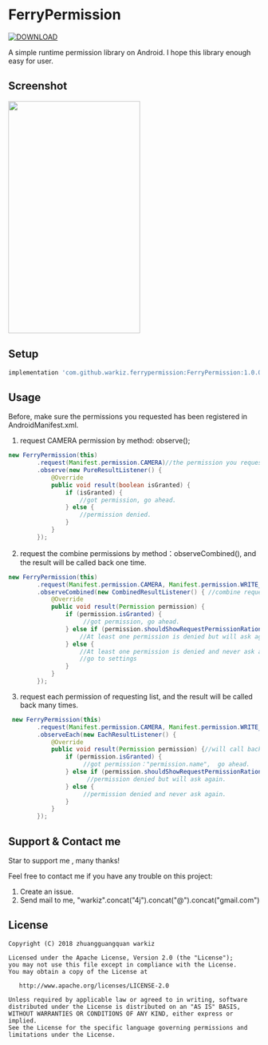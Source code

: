 # FerryPermission

[![DOWNLOAD](https://api.bintray.com/packages/warkiz/maven/ferrypermission/images/download.svg)](https://bintray.com/warkiz/maven/ferrypermission/_latestVersion)

A simple runtime permission library on Android. I hope this library enough easy for user.

## Screenshot

<img src="https://github.com/warkiz/FerryPermission/blob/master/gif/demo.gif?raw=true" width = "264" height = "464"/>

## Setup

```gradle
implementation 'com.github.warkiz.ferrypermission:FerryPermission:1.0.0'
```

## Usage

Before, make sure the permissions you requested has been registered in AndroidManifest.xml.

1. request CAMERA permission by method: observe();

```Java
new FerryPermission(this)
        .request(Manifest.permission.CAMERA)//the permission you requested
        .observe(new PureResultListener() {
            @Override
            public void result(boolean isGranted) {
                if (isGranted) {
                    //got permission, go ahead.
                } else {
                    //permission denied.
                }
            }
        });
```

2. request the combine permissions by method：observeCombined(), and the result will be called back one time.

```Java
new FerryPermission(this)
        .request(Manifest.permission.CAMERA, Manifest.permission.WRITE_EXTERNAL_STORAGE)
        .observeCombined(new CombinedResultListener() { //combine request，callback one time.
            @Override
            public void result(Permission permission) {
                if (permission.isGranted) {
                     //got permission, go ahead.
                } else if (permission.shouldShowRequestPermissionRationale) {
                    //At least one permission is denied but will ask again.
                } else {
                    //At least one permission is denied and never ask again.
                    //go to settings
                }
            }
        });
```

3. request each permission of requesting list, and the result will be called back many times.

```Java
 new FerryPermission(this)
        .request(Manifest.permission.CAMERA, Manifest.permission.WRITE_EXTERNAL_STORAGE)
        .observeEach(new EachResultListener() {
            @Override
            public void result(Permission permission) {//will call back 2 times.
                if (permission.isGranted) {
                     //got permission："permission.name",  go ahead.
                } else if (permission.shouldShowRequestPermissionRationale) {
                      //permission denied but will ask again.
                } else {
                     //permission denied and never ask again.
                }
            }
        });
```

## Support & Contact me

Star to support me , many thanks!

Feel free to contact me if you have any trouble on this project:
1. Create an issue.
2. Send mail to me, "warkiz".concat("4j").concat("@").concat("gmail.com")

## License

	Copyright (C) 2018 zhuangguangquan warkiz

	Licensed under the Apache License, Version 2.0 (the "License");
	you may not use this file except in compliance with the License.
	You may obtain a copy of the License at

	   http://www.apache.org/licenses/LICENSE-2.0

	Unless required by applicable law or agreed to in writing, software
	distributed under the License is distributed on an "AS IS" BASIS,
	WITHOUT WARRANTIES OR CONDITIONS OF ANY KIND, either express or implied.
	See the License for the specific language governing permissions and
	limitations under the License.
